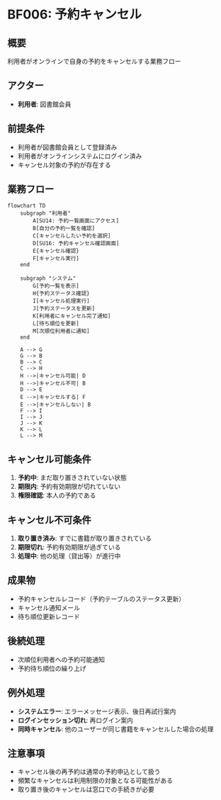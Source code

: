 # BF006: 予約キャンセル

## 概要
利用者がオンラインで自身の予約をキャンセルする業務フロー

## アクター
- **利用者**: 図書館会員

## 前提条件
- 利用者が図書館会員として登録済み
- 利用者がオンラインシステムにログイン済み
- キャンセル対象の予約が存在する

## 業務フロー

```mermaid
flowchart TD
    subgraph "利用者"
        A[SU14: 予約一覧画面にアクセス]
        B[自分の予約一覧を確認]
        C[キャンセルしたい予約を選択]
        D[SU16: 予約キャンセル確認画面]
        E{キャンセル確認}
        F[キャンセル実行]
    end
    
    subgraph "システム"
        G[予約一覧を表示]
        H{予約ステータス確認}
        I[キャンセル処理実行]
        J[予約ステータスを更新]
        K[利用者にキャンセル完了通知]
        L[待ち順位を更新]
        M[次順位利用者に通知]
    end
    
    A --> G
    G --> B
    B --> C
    C --> H
    H -->|キャンセル可能| D
    H -->|キャンセル不可| B
    D --> E
    E -->|キャンセルする| F
    E -->|キャンセルしない| B
    F --> I
    I --> J
    J --> K
    K --> L
    L --> M
```

## キャンセル可能条件
1. **予約中**: まだ取り置きされていない状態
2. **期限内**: 予約有効期限が切れていない
3. **権限確認**: 本人の予約である

## キャンセル不可条件
1. **取り置き済み**: すでに書籍が取り置きされている
2. **期限切れ**: 予約有効期限が過ぎている
3. **処理中**: 他の処理（貸出等）が進行中

## 成果物
- 予約キャンセルレコード（予約テーブルのステータス更新）
- キャンセル通知メール
- 待ち順位更新レコード

## 後続処理
- 次順位利用者への予約可能通知
- 予約待ち順位の繰り上げ

## 例外処理
- **システムエラー**: エラーメッセージ表示、後日再試行案内
- **ログインセッション切れ**: 再ログイン案内
- **同時キャンセル**: 他のユーザーが同じ書籍をキャンセルした場合の処理

## 注意事項
- キャンセル後の再予約は通常の予約申込として扱う
- 頻繁なキャンセルは利用制限の対象となる可能性がある
- 取り置き後のキャンセルは窓口での手続きが必要